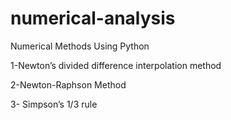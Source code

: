 # numerical-analysis
Numerical Methods Using Python

1-Newton’s divided difference interpolation method

2-Newton-Raphson Method

3- Simpson’s 1/3 rule
